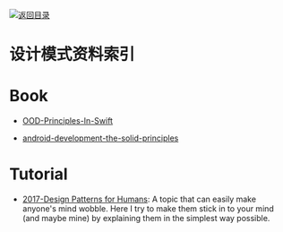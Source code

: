 [![返回目录](https://parg.co/UGo)](https://github.com/wxyyxc1992/Awesome-Reference) 


# 设计模式资料索引

# Book

* [OOD-Principles-In-Swift](https://github.com/ochococo/OOD-Principles-In-Swift)

- [android-development-the-solid-principles](https://medium.com/android-news/android-development-the-solid-principles-3b5779b105d2#.2at10l13j)

# Tutorial

- [2017-Design Patterns for Humans](https://github.com/kamranahmedse/design-patterns-for-humans): A topic that can easily make anyone's mind wobble. Here I try to make them stick in to your mind (and maybe mine) by explaining them in the simplest way possible.
